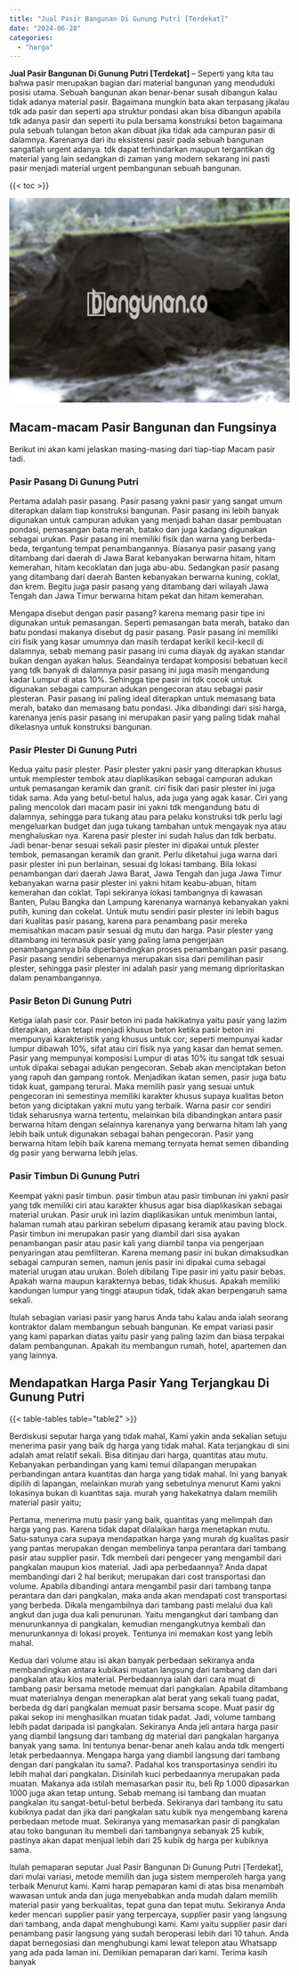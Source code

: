 ```yaml
---
title: "Jual Pasir Bangunan Di Gunung Putri [Terdekat]"
date: "2024-06-28"
categories: 
  - "harga"
---
```


**Jual Pasir Bangunan Di Gunung Putri \[Terdekat\]** – Seperti yang kita tau bahwa pasir merupakan bagian dari material bangunan yang menduduki posisi utama. Sebuah bangunan akan benar-benar susah dibangun kalau tidak adanya material pasir. Bagaimana mungkin bata akan terpasang jikalau tdk ada pasir dan seperti apa struktur pondasi akan bisa dibangun apabila tdk adanya pasir dan seperti itu pula bersama konstruksi beton bagaimana pula sebuah tulangan beton akan dibuat jika tidak ada campuran pasir di dalamnya. Karenanya dari itu eksistensi pasir pada sebuah bangunan sangatlah urgent adanya. tdk dapat terhindarkan maupun tergantikan dg material yang lain sedangkan di zaman yang modern sekarang ini pasti pasir menjadi material urgent pembangunan sebuah bangunan.

{{< toc >}}

![Jual Pasir Bangunan Di Gunung Putri [Terdekat]](/images/jual-pasir-bangunan-65.png)

## Macam-macam Pasir Bangunan dan Fungsinya

Berikut ini akan kami jelaskan masing-masing dari tiap-tiap Macam pasir tadi.

### Pasir Pasang Di Gunung Putri

Pertama adalah pasir pasang. Pasir pasang yakni pasir yang sangat umum diterapkan dalam tiap konstruksi bangunan. Pasir pasang ini lebih banyak digunakan untuk campuran adukan yang menjadi bahan dasar pembuatan pondasi, pemasangan bata merah, batako dan juga kadang digunakan sebagai urukan. Pasir pasang ini memiliki fisik dan warna yang berbeda-beda, tergantung tempat penambangannya. Biasanya pasir pasang yang ditambang dari daerah di Jawa Barat kebanyakan berwarna hitam, hitam kemerahan, hitam kecoklatan dan juga abu-abu. Sedangkan pasir pasang yang ditambang dari daerah Banten kebanyakan berwarna kuning, coklat, dan krem. Begitu juga pasir pasang yang ditambang dari wilayah Jawa Tengah dan Jawa Timur berwarna hitam pekat dan hitam kemerahan.

Mengapa disebut dengan pasir pasang? karena memang pasir tipe ini digunakan untuk pemasangan. Seperti pemasangan bata merah, batako dan batu pondasi makanya disebut dg pasir pasang. Pasir pasang ini memiliki ciri fisik yang kasar umumnya dan masih terdapat kerikil kecil-kecil di dalamnya, sebab memang pasir pasang ini cuma diayak dg ayakan standar bukan dengan ayakan halus. Seandainya terdapat komposisi bebatuan kecil yang tdk banyak di dalamnya pasir pasang ini juga masih mengandung kadar Lumpur di atas 10%. Sehingga tipe pasir ini tdk cocok untuk digunakan sebagai campuran adukan pengecoran atau sebagai pasir plesteran. Pasir pasang ini paling ideal diterapkan untuk memasang bata merah, batako dan memasang batu pondasi. Jika dibandingi dari sisi harga, karenanya jenis pasir pasang ini merupakan pasir yang paling tidak mahal dikelasnya untuk konstruksi bangunan.

### Pasir Plester Di Gunung Putri

Kedua yaitu pasir plester. Pasir plester yakni pasir yang diterapkan khusus untuk memplester tembok atau diaplikasikan sebagai campuran adukan untuk pemasangan keramik dan granit. ciri fisik dari pasir plester ini juga tidak sama. Ada yang betul-betul halus, ada juga yang agak kasar. Ciri yang paling mencolok dari macam pasir ini yakni tdk mengandung batu di dalamnya, sehingga para tukang atau para pelaku konstruksi tdk perlu lagi mengeluarkan budget dan juga tukang tambahan untuk mengayak nya atau menghaluskan nya. Karena pasir plester ini sudah halus dan tdk berbatu. Jadi benar-benar sesuai sekali pasir plester ini dipakai untuk plester tembok, pemasangan keramik dan granit. Perlu diketahui juga warna dari pasir plester ini pun berlainan, sesuai dg lokasi tambang. Bila lokasi penambangan dari daerah Jawa Barat, Jawa Tengah dan juga Jawa Timur kebanyakan warna pasir plester ini yakni hitam keabu-abuan, hitam kemerahan dan coklat. Tapi sekiranya lokasi tambangnya di kawasan Banten, Pulau Bangka dan Lampung karenanya warnanya kebanyakan yakni putih, kuning dan cokelat. Untuk mutu sendiri pasir plester ini lebih bagus dari kualitas pasir pasang, karena para penambang pasir mereka memisahkan macam pasir sesuai dg mutu dan harga. Pasir plester yang ditambang ini termasuk pasir yang paling lama pengerjaan penambangannya bila diperbandingkan proses penambangan pasir pasang. Pasir pasang sendiri sebenarnya merupakan sisa dari pemilihan pasir plester, sehingga pasir plester ini adalah pasir yang memang diprioritaskan dalam penambangannya.

### Pasir Beton Di Gunung Putri

Ketiga ialah pasir cor. Pasir beton ini pada hakikatnya yaitu pasir yang lazim diterapkan, akan tetapi menjadi khusus beton ketika pasir beton ini mempunyai karakteristik yang khusus untuk cor; seperti mempunyai kadar lumpur dibawah 10%, sifat atau ciri fisik nya yang kasar dan hemat semen. Pasir yang mempunyai komposisi Lumpur di atas 10% itu sangat tdk sesuai untuk dipakai sebagai adukan pengecoran. Sebab akan menciptakan beton yang rapuh dan gampang rontok. Menjadikan ikatan semen, pasir juga batu tidak kuat, gampang terurai. Maka memilih pasir yang sesuai untuk pengecoran ini semestinya memiliki karakter khusus supaya kualitas beton beton yang diciptakan yakni mutu yang terbaik. Warna pasir cor sendiri tidak seharusnya warna tertentu, melainkan bila dibandingkan antara pasir berwarna hitam dengan selainnya karenanya yang berwarna hitam lah yang lebih baik untuk digunakan sebagai bahan pengecoran. Pasir yang berwarna hitam lebih baik karena memang ternyata hemat semen dibanding dg pasir yang berwarna lebih jelas.

### Pasir Timbun Di Gunung Putri

Keempat yakni pasir timbun. pasir timbun atau pasir timbunan ini yakni pasir yang tdk memiliki ciri atau karakter khusus agar bisa diaplikasikan sebagai material urukan. Pasir uruk ini lazim diaplikasikan untuk menimbun lantai, halaman rumah atau parkiran sebelum dipasang keramik atau paving block. Pasir timbun ini merupakan pasir yang diambil dari sisa ayakan penambangan pasir atau pasir kali yang diambil tanpa via pengerjaan penyaringan atau pemfilteran. Karena memang pasir ini bukan dimaksudkan sebagai campuran semen, namun jenis pasir ini dipakai cuma sebagai material urugan atau urukan. Boleh dibilang Tipe pasir ini yaitu pasir bebas. Apakah warna maupun karakternya bebas, tidak khusus. Apakah memiliki kandungan lumpur yang tinggi ataupun tidak, tidak akan berpengaruh sama sekali.

Itulah sebagian variasi pasir yang harus Anda tahu kalau anda ialah seorang kontraktor dalam membangun sebuah bangunan. Ke empat variasi pasir yang kami paparkan diatas yaitu pasir yang paling lazim dan biasa terpakai dalam pembangunan. Apakah itu membangun rumah, hotel, apartemen dan yang lainnya.

## Mendapatkan Harga Pasir Yang Terjangkau Di Gunung Putri

{{< table-tables table="table2" >}}

Berdiskusi seputar harga yang tidak mahal, Kami yakin anda sekalian setuju menerima pasir yang baik dg harga yang tidak mahal. Kata terjangkau di sini adalah amat relatif sekali. Bisa ditinjau dari harga, quantitas atau mutu. Kebanyakan perbandingan yang kami temui dilapangan merupakan perbandingan antara kuantitas dan harga yang tidak mahal. Ini yang banyak dipilih di lapangan, melainkan murah yang sebetulnya menurut Kami yakni lokasinya bukan di kuantitas saja. murah yang hakekatnya dalam memilih material pasir yaitu;

Pertama, menerima mutu pasir yang baik, quantitas yang melimpah dan harga yang pas. Karena tidak dapat dilalaikan harga menetapkan mutu. Satu-satunya cara supaya mendapatkan harga yang murah dg kualitas pasir yang pantas merupakan dengan membelinya tanpa perantara dari tambang pasir atau supplier pasir. Tdk membeli dari pengecer yang mengambil dari pangkalan maupun kios material. Jadi apa perbedaannya? Anda dapat membandingi dari 2 hal berikut; merupakan dari cost transportasi dan volume. Apabila dibandingi antara mengambil pasir dari tambang tanpa perantara dan dari pangkalan, maka anda akan mendapati cost transportasi yang berbeda. Dikala mengambilnya dari tambang pasti melalui dua kali angkut dan juga dua kali penurunan. Yaitu mengangkut dari tambang dan menurunkannya di pangkalan, kemudian mengangkutnya kembali dan menurunkannya di lokasi proyek. Tentunya ini memakan kost yang lebih mahal.

Kedua dari volume atau isi akan banyak perbedaan sekiranya anda membandingkan antara kubikasi muatan langsung dari tambang dan dari pangkalan atau kios material. Perbedaannya ialah dari cara muat di tambang pasir bersama metode memuat dari pangkalan. Apabila ditambang muat materialnya dengan menerapkan alat berat yang sekali tuang padat, berbeda dg dari pangkalan memuat pasir bersama scope. Muat pasir dg pakai sekop ini menghasilkan muatan tidak padat. Jadi, volume tambang lebih padat daripada isi pangkalan. Sekiranya Anda jeli antara harga pasir yang diambil langsung dari tambang dg material dari pangkalan harganya banyak yang sama. Ini tentunya benar-benar aneh kalau anda tdk mengerti letak perbedaannya. Mengapa harga yang diambil langsung dari tambang dengan dari pangkalan itu sama?. Padahal kos transportasinya sendiri itu lebih mahal dari pangkalan. Disinilah kuci perbedaannya merupakan pada muatan. Makanya ada istilah memasarkan pasir itu, beli Rp 1.000 dipasarkan 1000 juga akan tetap untung. Sebab memang isi tambang dan muatan pangkalan itu sangat-betul-betul berbeda. Sekiranya dari tambang itu satu kubiknya padat dan jika dari pangkalan satu kubik nya mengembang karena perbedaan metode muat. Sekiranya yang memasarkan pasir di pangkalan atau toko bangunan itu membeli dari tambangnya sebanyak 25 kubik, pastinya akan dapat menjual lebih dari 25 kubik dg harga per kubiknya sama.

Itulah pemaparan seputar Jual Pasir Bangunan Di Gunung Putri \[Terdekat\], dari mulai variasi, metode memilih dan juga sistem memperoleh harga yang terbaik Menurut kami. Kami harap pemaparan kami di atas bisa menambah wawasan untuk anda dan juga menyebabkan anda mudah dalam memilih material pasir yang berkualitas, tepat guna dan tepat mutu. Sekiranya Anda keder mencari supplier pasir yang terpercaya, supplier pasir yang langsung dari tambang, anda dapat menghubungi kami. Kami yaitu supplier pasir dari penambang pasir langsung yang sudah beroperasi lebih dari 10 tahun. Anda dapat bernegosiasi dan menghubungi kami lewat telepon atau Whatsapp yang ada pada laman ini. Demikian pemaparan dari kami. Terima kasih banyak

